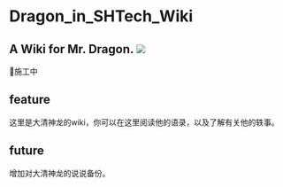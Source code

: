 # Dragon_in_SHTech_Wiki
A Wiki for Mr. Dragon.
![](https://tuchuang-murez.oss-cn-shanghai.aliyuncs.com/img/20200408225506.svg)
--------
🚧施工中
## feature
这里是大清神龙的wiki，你可以在这里阅读他的语录，以及了解有关他的轶事。
## future
增加对大清神龙的说说备份。
